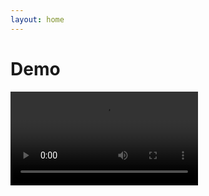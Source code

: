 ```yaml
---
layout: home
---
```


# Demo

<video controls>
  <source src="https://www.dropbox.com/scl/fi/6p7lq6u7d1ds3eqel6053/demo.mp4?rlkey=vy11q3y54ixtivfq75il5o6p1&st=wuqntzmv&raw=1" type="video/mp4">
  Dein Browser unterstützt dieses Video-Format nicht.
</video>
